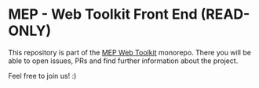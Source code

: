 # MEP - Web Toolkit Front End (READ-ONLY)

This repository is part of the [MEP Web Toolkit](https://github.com/mep-agency/web-toolkit) monorepo. There you will be
able to open issues, PRs and find further information about the project.

Feel free to join us! :)
